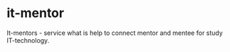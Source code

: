 # it-mentor
It-mentors - service what is help to connect mentor and mentee for study IT-technology.
